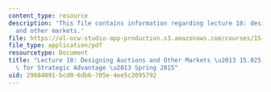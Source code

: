 ```yaml
---
content_type: resource
description: 'This file contains information regarding lecture 18: designing auctions
  and other markets.'
file: https://ol-ocw-studio-app-production.s3.amazonaws.com/courses/15-025-game-theory-for-strategic-advantage-spring-2015/29684091bcd06db6705e4ee5c2095792_MIT15_025S15_Lec_18.pdf
file_type: application/pdf
resourcetype: Document
title: "Lecture 18: Designing Auctions and Other Markets \u2013 15.025 Game Theory\
  \ for Strategic Advantage \u2013 Spring 2015"
uid: 29684091-bcd0-6db6-705e-4ee5c2095792
---
```

